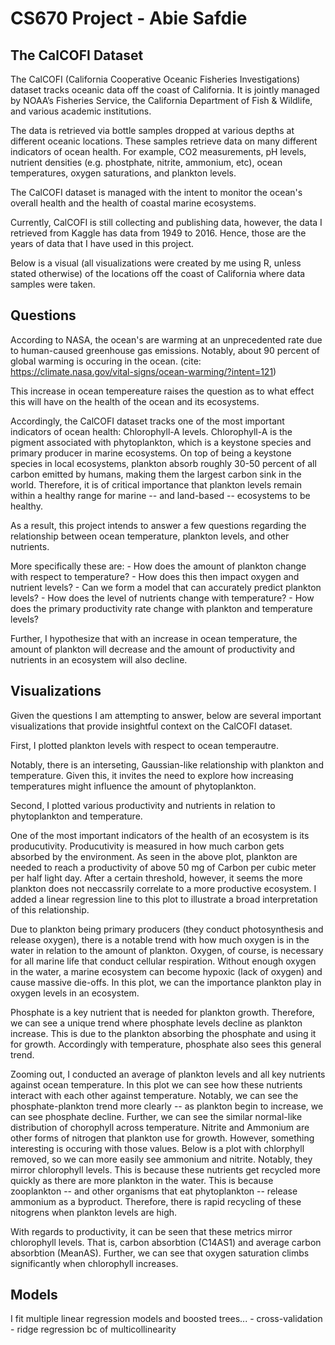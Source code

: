 # CS670 Project - Abie Safdie


## The CalCOFI Dataset

[comment]: <d> (You must provide background on the dataset or datasets you worked with, such as who created it, why, how it was collected, for what purpose it was collected, what attributes are included, what representation decisions were made and how that affects the data, etc.)

The CalCOFI (California Cooperative Oceanic Fisheries Investigations) dataset tracks oceanic data off the coast of California. It is jointly managed by NOAA’s Fisheries Service, the California Department of Fish & Wildlife, and various academic institutions.

The data is retrieved via bottle samples dropped at various depths at different oceanic locations. These samples retrieve data on many different indicators of ocean health. For example, CO2 measurements, pH levels, nutrient densities (e.g. phostphate, nitrite, ammonium, etc), ocean temperatures, oxygen saturations, and plankton levels. 

The CalCOFI dataset is managed with the intent to monitor the ocean's overall health and the health of coastal marine ecosystems. 

Currently, CalCOFI is still collecting and publishing data, however, the data I retrieved from Kaggle has data from 1949 to 2016. Hence, those are the years of data that I have used in this project.

Below is a visual (all visualizations were created by me using R, unless stated otherwise) of the locations off the coast of California where data samples were taken. 

[comment]: <insert locations graph> (This is a comment, it will not be included)

## Questions

[comment]: <insert visual> (You must clearly state the questions you’re attempting to answer. Some questions could be a bit vague or broad, such as determining the basic properties of the different attributes, but others should be more specific, such as determining if a particular relationship exists.
)


According to NASA, the ocean's are warming at an unprecedented rate due to human-caused greenhouse gas emissions. Notably, about 90 percent of global warming is occuring in the ocean. (cite: https://climate.nasa.gov/vital-signs/ocean-warming/?intent=121)

[comment]: <insert nasa chart> (caption: OCEAN HEAT CONTENT CHANGES SINCE 1955. 2024 was the Ocean's warmest year on record with a recorded 372 zettajoules of heat.)


This increase in ocean tempereature raises the question as to what effect this will have on the health of the ocean and its ecosystems. 

Accordingly, the CalCOFI dataset tracks one of the most important indicators of ocean health: Chlorophyll-A levels. Chlorophyll-A is the pigment associated with phytoplankton, which is a keystone species and primary producer in marine ecosystems. On top of being a keystone species in local ecosystems, plankton absorb roughly 30-50 percent of all carbon emitted by humans, making them the largest carbon sink in the world. Therefore, it is of critical importance that plankton levels remain within a healthy range for marine -- and land-based -- ecosystems to be healthy.

As a result, this project intends to answer a few questions regarding the relationship between ocean temperature, plankton levels, and other nutrients. 

More specifically these are: 
	- How does the amount of plankton change with respect to temperature?
		- How does this then impact oxygen and nutrient levels?
		- Can we form a model that can accurately predict plankton levels?
	- How does the level of nutrients change with temperature?
	- How does the primary productivity rate change with plankton and temperature levels?

Further, I hypothesize that with an increase in ocean temperature, the amount of plankton will decrease and the amount of productivity and nutrients in an ecosystem will also decline.


## Visualizations

Given the questions I am attempting to answer, below are several important visualizations that provide insightful context on the CalCOFI dataset. 

First, I plotted plankton levels with respect to ocean temperautre.

[comment]: <insert TEMP-PLANKTON> (plankton_temperature.png)

Notably, there is an interseting, Gaussian-like relationship with plankton and temperature. Given this, it invites the need to explore how increasing temperatures might influence the amount of phytoplankton. 

Second, I plotted various productivity and nutrients in relation to phytoplankton and temperature.

[comment]: <insert PRODUCTIVITY - PLANKTON> (productivity_plankton.png)

One of the most important indicators of the health of an ecosystem is its producutivity. Producutivity is measured in how much carbon gets absorbed by the environment. As seen in the above plot, plankton are needed to reach a productivity of above 50 mg of Carbon per cubic meter per half light day. After a certain threshold, however, it seems the more plankton does not neccassrily correlate to a more productive ecosystem. I added a linear regression line to this plot to illustrate a broad interpretation of this relationship.


[comment]: <insert OXYGEN - PLANKTON> (oxygen_plankton.png)

Due to plankton being primary producers (they conduct photosynthesis and release oxygen), there is a notable trend with how much oxygen is in the water in relation to the amount of plankton. Oxygen, of course, is necessary for all marine life that conduct cellular respiration. Without enough oxygen in the water, a marine ecosystem can become hypoxic (lack of oxygen) and cause massive die-offs. In this plot, we can the importance plankton play in oxygen levels in an ecosystem.

[comment]: <insert Temperature - Phosphate> (temp-phosphate.png)
[comment]: <insert Plankton - Phosphate> (phosphate-chlorophyll.png)

Phosphate is a key nutrient that is needed for plankton growth. Therefore, we can see a unique trend where phosphate levels decline as plankton increase. This is due to the plankton absorbing the phosphate and using it for growth. Accordingly with temperature, phosphate also sees this general trend. 


[comment]: <insert AVERAGE NUTRIENT CONCENTRATIONS> (avg-concentrations.png)

Zooming out, I conducted an average of plankton levels and all key nutrients against ocean temperature. In this plot we can see how these nutrients interact with each other against temperature. Notably, we can see the phosphate-plankton trend more clearly -- as plankton begin to increase, we can see phosphate decline. Further, we can see the similar normal-like distribution of chorophyll across temperature. Nitrite and Ammonium are other forms of nitrogen that plankton use for growth. However, something interesting is occuring with those values. Below is a plot with chlorphyll removed, so we can more easily see ammonium and nitrite. Notably, they mirror chlorophyll levels. This is because these nutrients get recycled more quickly as there are more plankton in the water. This is because zooplankton -- and other organisms that eat phytoplankton -- release ammonium as a byproduct. Therefore, there is rapid recycling of these nitogrens when plankton levels are high.

[comment]: <insert AVERAGE NUTRIENT CONCENTRATIONS> (avg-NOCHLOR.png)


[comment]: <insert AVERAGE PRODUCTIVITY CONCENTRATIONS> (avg-productivity.png)


With regards to productivity, it can be seen that these metrics mirror chlorophyll levels. That is, carbon absorbtion (C14AS1) and average carbon absorbtion (MeanAS). Further, we can see that oxygen saturation climbs significantly when chlorophyll increases.


## Models

I fit multiple linear regression models and boosted trees...
	- cross-validation
	- ridge regression bc of multicollinearity

















